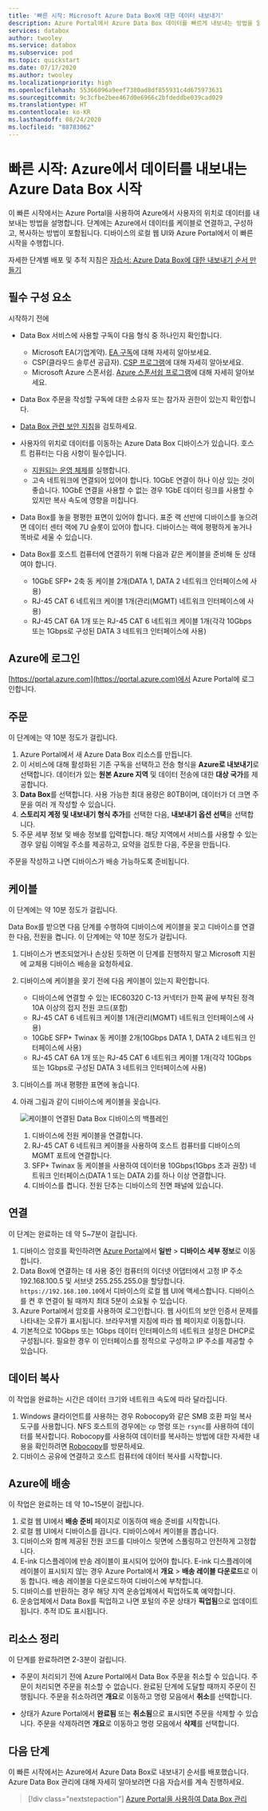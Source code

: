 ```yaml
---
title: '빠른 시작: Microsoft Azure Data Box에 대한 데이터 내보내기'
description: Azure Portal에서 Azure Data Box 데이터를 빠르게 내보내는 방법을 알아봅니다.
services: databox
author: twooley
ms.service: databox
ms.subservice: pod
ms.topic: quickstart
ms.date: 07/17/2020
ms.author: twooley
ms.localizationpriority: high
ms.openlocfilehash: 55366096a9eef7380ad8df855931c4d675973631
ms.sourcegitcommit: 9c3cfbe2bee467d0e6966c2bfdeddbe039cad029
ms.translationtype: HT
ms.contentlocale: ko-KR
ms.lasthandoff: 08/24/2020
ms.locfileid: "88783062"
---
```

# <a name="quickstart-get-started-with-azure-data-box-to-export-data-from-azure"></a>빠른 시작: Azure에서 데이터를 내보내는 Azure Data Box 시작

이 빠른 시작에서는 Azure Portal을 사용하여 Azure에서 사용자의 위치로 데이터를 내보내는 방법을 설명합니다. 단계에는 Azure에서 데이터를 케이블로 연결하고, 구성하고, 복사하는 방법이 포함됩니다. 디바이스의 로컬 웹 UI와 Azure Portal에서 이 빠른 시작을 수행합니다.

자세한 단계별 배포 및 추적 지침은 [자습서: Azure Data Box에 대한 내보내기 순서 만들기](data-box-deploy-export-ordered.md)

## <a name="prerequisites"></a>필수 구성 요소

시작하기 전에

* Data Box 서비스에 사용할 구독이 다음 형식 중 하나인지 확인합니다.
  * Microsoft EA(기업계약). [EA 구독](https://azure.microsoft.com/pricing/enterprise-agreement/)에 대해 자세히 알아보세요.
  * CSP(클라우드 솔루션 공급자). [CSP 프로그램](https://docs.microsoft.com/azure/cloud-solution-provider/overview/azure-csp-overview)에 대해 자세히 알아보세요.
  * Microsoft Azure 스폰서쉽. [Azure 스폰서쉽 프로그램](https://azure.microsoft.com/offers/ms-azr-0036p/)에 대해 자세히 알아보세요.

* Data Box 주문을 작성할 구독에 대한 소유자 또는 참가자 권한이 있는지 확인합니다.
* [Data Box 관련 보안 지침](data-box-safety.md)을 검토하세요.
* 사용자의 위치로 데이터를 이동하는 Azure Data Box 디바이스가 있습니다. 호스트 컴퓨터는 다음 사항이 필수입니다.
  * [지원되는 운영 체제](data-box-system-requirements.md)를 실행합니다.
  * 고속 네트워크에 연결되어 있어야 합니다. 10GbE 연결이 하나 이상 있는 것이 좋습니다. 10GbE 연결을 사용할 수 없는 경우 1GbE 데이터 링크를 사용할 수 있지만 복사 속도에 영향을 미칩니다.
* Data Box를 놓을 평평한 표면이 있어야 합니다. 표준 랙 선반에 디바이스를 놓으려면 데이터 센터 랙에 7U 슬롯이 있어야 합니다. 디바이스는 랙에 평평하게 놓거나 똑바로 세울 수 있습니다.
* Data Box를 호스트 컴퓨터에 연결하기 위해 다음과 같은 케이블을 준비해 둔 상태여야 합니다.
  * 10GbE SFP+ 2축 동 케이블 2개(DATA 1, DATA 2 네트워크 인터페이스에 사용)
  * RJ-45 CAT 6 네트워크 케이블 1개(관리(MGMT) 네트워크 인터페이스에 사용)
  * RJ-45 CAT 6A 1개 또는 RJ-45 CAT 6 네트워크 케이블 1개(각각 10Gbps 또는 1Gbps로 구성된 DATA 3 네트워크 인터페이스에 사용)

## <a name="sign-in-to-azure"></a>Azure에 로그인

[https://portal.azure.com](https://portal.azure.com)에서 Azure Portal에 로그인합니다.

## <a name="order"></a>주문

이 단계에는 약 10분 정도가 걸립니다.

1. Azure Portal에서 새 Azure Data Box 리소스를 만듭니다.
2. 이 서비스에 대해 활성화된 기존 구독을 선택하고 전송 형식을 **Azure로 내보내기**로 선택합니다. 데이터가 있는 **원본 Azure 지역** 및 데이터 전송에 대한 **대상 국가**를 제공합니다.
3. **Data Box**를 선택합니다. 사용 가능한 최대 용량은 80TB이며, 데이터가 더 크면 주문을 여러 개 작성할 수 있습니다.
4. **스토리지 계정 및 내보내기 형식 추가**를 선택한 다음, **내보내기 옵션 선택**을 선택합니다.
5. 주문 세부 정보 및 배송 정보를 입력합니다. 해당 지역에서 서비스를 사용할 수 있는 경우 알림 이메일 주소를 제공하고, 요약을 검토한 다음, 주문을 만듭니다.

주문을 작성하고 나면 디바이스가 배송 가능하도록 준비됩니다.

## <a name="cable"></a>케이블

이 단계에는 약 10분 정도가 걸립니다.

Data Box를 받으면 다음 단계를 수행하여 디바이스에 케이블을 꽂고 디바이스를 연결한 다음, 전원을 켭니다. 이 단계에는 약 10분 정도가 걸립니다.

1. 디바이스가 변조되었거나 손상된 듯하면 이 단계를 진행하지 말고 Microsoft 지원에 교체용 디바이스 배송을 요청하세요.
2. 디바이스에 케이블을 꽂기 전에 다음 케이블이 있는지 확인합니다.

   * 디바이스에 연결할 수 있는 IEC60320 C-13 커넥터가 한쪽 끝에 부착된 정격 10A 이상의 접지 전원 코드(포함)
   * RJ-45 CAT 6 네트워크 케이블 1개(관리(MGMT) 네트워크 인터페이스에 사용)
   * 10GbE SFP+ Twinax 동 케이블 2개(10Gbps DATA 1, DATA 2 네트워크 인터페이스에 사용)
   * RJ-45 CAT 6A 1개 또는 RJ-45 CAT 6 네트워크 케이블 1개(각각 10Gbps 또는 1Gbps로 구성된 DATA 3 네트워크 인터페이스에 사용)

3. 디바이스를 꺼내 평평한 표면에 놓습니다.

4. 아래 그림과 같이 디바이스에 케이블을 꽂습니다.  

    ![케이블이 연결된 Data Box 디바이스의 백플레인](media/data-box-deploy-set-up/data-box-cabled-dhcp.png)  

    1. 디바이스에 전원 케이블을 연결합니다.
    2. RJ-45 CAT 6 네트워크 케이블을 사용하여 호스트 컴퓨터를 디바이스의 MGMT 포트에 연결합니다.
    3. SFP+ Twinax 동 케이블을 사용하여 데이터용 10Gbps(1Gbps 초과 권장) 네트워크 인터페이스(DATA 1 또는 DATA 2)를 하나 이상 연결합니다.
    4. 디바이스를 켭니다. 전원 단추는 디바이스의 전면 패널에 있습니다.

## <a name="connect"></a>연결

이 단계는 완료하는 데 약 5~7분이 걸립니다.

1. 디바이스 암호를 확인하려면 [Azure Portal](https://portal.azure.com)에서 **일반** > **디바이스 세부 정보**로 이동합니다.
2. Data Box에 연결하는 데 사용 중인 컴퓨터의 이더넷 어댑터에서 고정 IP 주소 192.168.100.5 및 서브넷 255.255.255.0을 할당합니다. `https://192.168.100.10`에서 디바이스의 로컬 웹 UI에 액세스합니다. 디바이스를 켠 후 연결이 될 때까지 최대 5분이 소요될 수 있습니다.
3. Azure Portal에서 암호를 사용하여 로그인합니다. 웹 사이트의 보안 인증서 문제를 나타내는 오류가 표시됩니다. 브라우저별 지침에 따라 웹 페이지로 이동합니다.
4. 기본적으로 10Gbps 또는 1Gbps 데이터 인터페이스의 네트워크 설정은 DHCP로 구성됩니다. 필요한 경우 이 인터페이스를 정적으로 구성하고 IP 주소를 제공할 수 있습니다.

## <a name="copy-data"></a>데이터 복사

이 작업을 완료하는 시간은 데이터 크기와 네트워크 속도에 따라 달라집니다.

1. Windows 클라이언트를 사용하는 경우 Robocopy와 같은 SMB 호환 파일 복사 도구를 사용합니다. NFS 호스트의 경우에는 `cp` 명령 또는 `rsync`를 사용하여 데이터를 복사합니다. Robocopy를 사용하여 데이터를 복사하는 방법에 대한 자세한 내용을 확인하려면 [Robocopy](https://technet.microsoft.com/library/ee851678.aspx)를 방문하세요.
2. 디바이스 공유에 연결하고 호스트 컴퓨터에 데이터 복사를 시작합니다.
<!-- 1. Connect to the device shares using the path:`\\<IP address of your device>\ShareName`. To get the share access credentials, go to the **Connect & copy** page in the local web UI of the Data Box. --> 

## <a name="ship-to-azure"></a>Azure에 배송

이 작업은 완료하는 데 약 10~15분이 걸립니다.

1. 로컬 웹 UI에서 **배송 준비** 페이지로 이동하여 배송 준비를 시작합니다.
2. 로컬 웹 UI에서 디바이스를 끕니다. 디바이스에서 케이블을 뽑습니다.
3. 디바이스와 함께 제공된 전원 코드를 디바이스 뒷면에 스풀링하고 안전하게 고정합니다.
4. E-ink 디스플레이에 반송 레이블이 표시되어 있어야 합니다. E-ink 디스플레이에 레이블이 표시되지 않는 경우 Azure Portal에서 **개요** > **배송 레이블 다운로드**로 이동 합니다. 배송 레이블을 다운로드하여 디바이스에 부착합니다.
5. 디바이스를 반환하는 경우 해당 지역 운송업체에서 픽업하도록 예약합니다.
6. 운송업체에서 Data Box를 픽업하고 나면 포털의 주문 상태가 **픽업됨**으로 업데이트됩니다. 추적 ID도 표시됩니다.

## <a name="clean-up-resources"></a>리소스 정리

이 단계를 완료하려면 2-3분이 걸립니다.

* 주문이 처리되기 전에 Azure Portal에서 Data Box 주문을 취소할 수 있습니다. 주문이 처리되면 주문을 취소할 수 없습니다. 완료된 단계에 도달할 때까지 주문이 진행됩니다. 주문을 취소하려면 **개요**로 이동하고 명령 모음에서 **취소**를 선택합니다.

* 상태가 Azure Portal에서 **완료됨** 또는 **취소됨**으로 표시되면 주문을 삭제할 수 있습니다. 주문을 삭제하려면 **개요**로 이동하고 명령 모음에서 **삭제**를 선택합니다.

## <a name="next-steps"></a>다음 단계

이 빠른 시작에서는 Azure에서 Azure Data Box로 내보내기 순서를 배포했습니다. Azure Data Box 관리에 대해 자세히 알아보려면 다음 자습서를 계속 진행하세요.

> [!div class="nextstepaction"]
> [Azure Portal을 사용하여 Data Box 관리](data-box-portal-admin.md)
